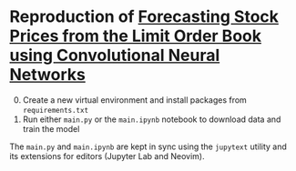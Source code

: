 # Reproduction of [Forecasting Stock Prices from the Limit Order Book using Convolutional Neural Networks](https://cidl.csd.auth.gr/resources/conference_pdfs//2017_CBI_CNNLOB.pdf)

0. Create a new virtual environment and install packages from `requirements.txt`
1. Run either `main.py` or the `main.ipynb` notebook to download data and train the model

The `main.py` and `main.ipynb` are kept in sync using the `jupytext` utility and its extensions for editors (Jupyter Lab and Neovim).
